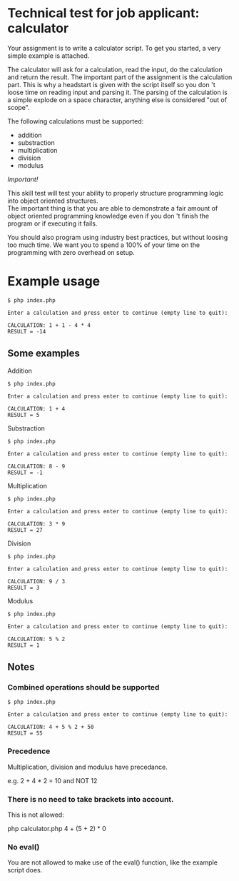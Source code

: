 # Technical test for job applicant: calculator

Your assignment is to write a calculator script.  To get you started, a very simple example is attached.

The calculator will ask for a calculation, read the input, do the calculation and return the result.  The important part
of the assignment is the calculation part.  This is why a headstart is given with the script itself so you don 't loose
time on reading input and parsing it.  The parsing of the calculation is a simple explode on a space character,
anything else is considered "out of scope".

The following calculations must be supported:

- addition
- substraction
- multiplication
- division
- modulus

*Important!*

This skill test will test your ability to properly structure programming logic into object oriented structures.  
The important thing is that you are able to demonstrate a fair amount of object oriented programming knowledge even if
you don 't finish the program or if executing it fails.

You should also program using industry best practices, but without loosing too much time.  We want you to spend a 100%
of your time on the programming with zero overhead on setup.


# Example usage

```
$ php index.php

Enter a calculation and press enter to continue (empty line to quit):

CALCULATION: 1 + 1 - 4 * 4
RESULT = -14

```

## Some examples


Addition

```
$ php index.php

Enter a calculation and press enter to continue (empty line to quit):

CALCULATION: 1 + 4
RESULT = 5

```

Substraction

```
$ php index.php

Enter a calculation and press enter to continue (empty line to quit):

CALCULATION: 8 - 9
RESULT = -1
```

Multiplication

```
$ php index.php

Enter a calculation and press enter to continue (empty line to quit):

CALCULATION: 3 * 9
RESULT = 27
```

Division

```
$ php index.php

Enter a calculation and press enter to continue (empty line to quit):

CALCULATION: 9 / 3
RESULT = 3
```

Modulus

```
$ php index.php

Enter a calculation and press enter to continue (empty line to quit):

CALCULATION: 5 % 2
RESULT = 1
```


## Notes

### Combined operations should be supported

```
$ php index.php

Enter a calculation and press enter to continue (empty line to quit):

CALCULATION: 4 + 5 % 2 + 50
RESULT = 55
```

### Precedence

Multiplication, division and modulus have precedance.

e.g. 2 + 4 * 2 = 10 and NOT 12

### There is no need to take brackets into account.

This is not allowed:

php calculator.php 4 + (5 + 2) * 0

### No eval()

You are not allowed to make use of the eval() function, like the example script does.
